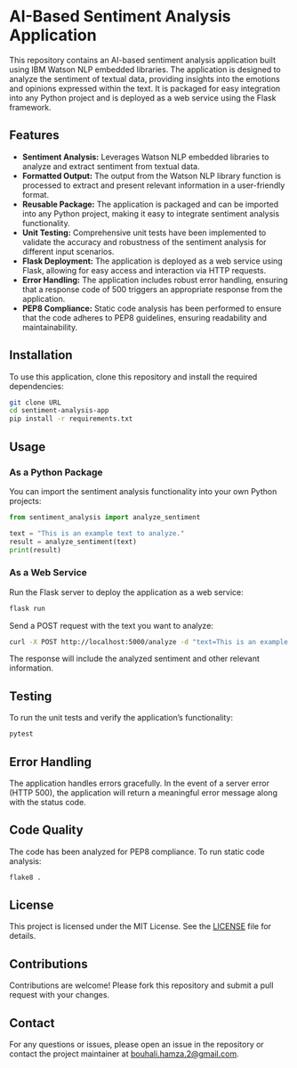 # AI-Based Sentiment Analysis Application

This repository contains an AI-based sentiment analysis application built using IBM Watson NLP embedded libraries. The application is designed to analyze the sentiment of textual data, providing insights into the emotions and opinions expressed within the text. It is packaged for easy integration into any Python project and is deployed as a web service using the Flask framework.

## Features

- **Sentiment Analysis:** Leverages Watson NLP embedded libraries to analyze and extract sentiment from textual data.
- **Formatted Output:** The output from the Watson NLP library function is processed to extract and present relevant information in a user-friendly format.
- **Reusable Package:** The application is packaged and can be imported into any Python project, making it easy to integrate sentiment analysis functionality.
- **Unit Testing:** Comprehensive unit tests have been implemented to validate the accuracy and robustness of the sentiment analysis for different input scenarios.
- **Flask Deployment:** The application is deployed as a web service using Flask, allowing for easy access and interaction via HTTP requests.
- **Error Handling:** The application includes robust error handling, ensuring that a response code of 500 triggers an appropriate response from the application.
- **PEP8 Compliance:** Static code analysis has been performed to ensure that the code adheres to PEP8 guidelines, ensuring readability and maintainability.

## Installation

To use this application, clone this repository and install the required dependencies:

```bash
git clone URL
cd sentiment-analysis-app
pip install -r requirements.txt
```

## Usage

### As a Python Package

You can import the sentiment analysis functionality into your own Python projects:

```python
from sentiment_analysis import analyze_sentiment

text = "This is an example text to analyze."
result = analyze_sentiment(text)
print(result)
```

### As a Web Service

Run the Flask server to deploy the application as a web service:

```bash
flask run
```

Send a POST request with the text you want to analyze:

```bash
curl -X POST http://localhost:5000/analyze -d "text=This is an example text to analyze."
```

The response will include the analyzed sentiment and other relevant information.

## Testing

To run the unit tests and verify the application’s functionality:

```bash
pytest
```

## Error Handling

The application handles errors gracefully. In the event of a server error (HTTP 500), the application will return a meaningful error message along with the status code.

## Code Quality

The code has been analyzed for PEP8 compliance. To run static code analysis:

```bash
flake8 .
```

## License

This project is licensed under the MIT License. See the [LICENSE](LICENSE) file for details.

## Contributions

Contributions are welcome! Please fork this repository and submit a pull request with your changes.

## Contact

For any questions or issues, please open an issue in the repository or contact the project maintainer at bouhali.hamza.2@gmail.com.
